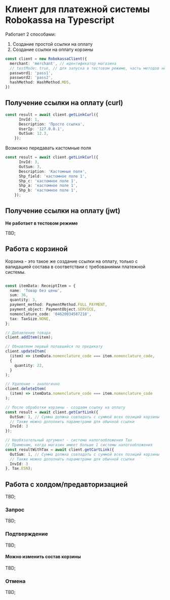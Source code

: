 # Клиент для платежной системы Robokassa на Typescript

Работает 2 способами:
1. Создание простой ссылки на оплату
2. Создание ссылки на оплату корзины

```typescript
const client = new RobokassaClient({
  merchant: 'merchant', // идентификатор магазина
  // testMode: true, // для запуска в тестовом режиме, часть методов не работает
  password1: 'pass1',
  password2: 'pass2',
  hashMethod: HashMethod.MD5,
})
```

## Получение ссылки на оплату (curl)

```typescript
const result = await client.getLinkCurl({
      InvId: 1,
      Description: 'Просто ссылка',
      UserIp: '127.0.0.1',
      OutSum: 12.3,
    });
```

Возможно передавать кастомные поля

```typescript
const result = await client.getLinkCurl({
      InvId: 3,
      OutSum: 3,
      Description: 'Кастомные поля',
      Shp_field: 'кастомное поле 1',
      Shp_c: 'кастомное поле 1',
      Shp_a: 'кастомное поле 1',
      Shp_b: 'кастомное поле 1',
    });
```

## Получение ссылки на оплату (jwt)

**Не работает в тестовом режиме**

TBD;

## Работа с корзиной

Корзина - это такое же создание ссылки на оплату, только 
с валидацией состава в соответствии с требованиями платежной системы.

```typescript

const itemData: ReceiptItem = {
  name: 'Товар без цены',
  sum: 36,
  quantity: 3,
  payment_method: PaymentMethod.FULL_PAYMENT,
  payment_object: PaymentObject.SERVICE,
  nomenclature_code: '04620034587218',
  tax: TaxSize.NONE,
};

// Добавление товара
client.addItem(item);

// Обновляем первый попавшийся по предикату
client.updateItem(
  (item) => itemData.nomenclature_code === item.nomenclature_code,
  {
    quantity: 22,
  }
);

// Удаление - аналогично
client.deleteItem(
  (item) => itemData.nomenclature_code === item.nomenclature_code
);

// После обработки корзины - создаем ссылку на оплату
const result = await client.getCartLink({
  OutSum: 1, // Сумма должна совпадать с суммой всех позиций корзины
  // Также можно дополнить параметрами для обычной ссылки
  InvId: 3
});

// Необязательный аргумент - система налогообложения Tax
// Применим, когда магазин имеет больше 1 системы налогообложения
const resultWithTax = await client.getCartLink({
  OutSum: 1, // Сумма должна совпадать с суммой всех позиций корзины
  // Также можно дополнить параметрами для обычной ссылки
  InvId: 3
}, Tax.ESN);


```

## Работа с холдом/предавторизацией

TBD;

### Запрос

TBD;

### Подтверждение

TBD;

#### Можно изменить состав корзины

TBD;

### Отмена

TBD;






